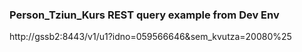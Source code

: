 

### Person_Tziun_Kurs REST query example from Dev Env
http://gssb2:8443/v1/u1?idno=059566646&sem_kvutza=20080%25

